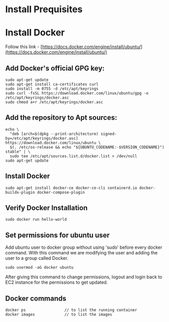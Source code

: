 # Install Prequisites

# Install Docker

Follow this link - [https://docs.docker.com/engine/install/ubuntu/](https://docs.docker.com/engine/install/ubuntu/)

## Add Docker's official GPG key:
```
sudo apt-get update
sudo apt-get install ca-certificates curl
sudo install -m 0755 -d /etc/apt/keyrings
sudo curl -fsSL https://download.docker.com/linux/ubuntu/gpg -o /etc/apt/keyrings/docker.asc
sudo chmod a+r /etc/apt/keyrings/docker.asc
```
## Add the repository to Apt sources:
```
echo \
  "deb [arch=$(dpkg --print-architecture) signed-by=/etc/apt/keyrings/docker.asc] https://download.docker.com/linux/ubuntu \
  $(. /etc/os-release && echo "${UBUNTU_CODENAME:-$VERSION_CODENAME}") stable" | \
  sudo tee /etc/apt/sources.list.d/docker.list > /dev/null
sudo apt-get update
```

## Install Docker
```
sudo apt-get install docker-ce docker-ce-cli containerd.io docker-buildx-plugin docker-compose-plugin
```
## Verify Docker Installation
```
sudo docker run hello-world
```

## Set permissions for ubuntu user 

Add ubuntu user to docker group without using 'sudo' before every docker command. With this command we are modifying the user and adding the user to a group called Docker.
```
sudo usermod -aG docker ubuntu
```

After giving this command to change permissions, logout and login back to EC2 instance for the permissions to get updated. 

## Docker commands
```
docker ps                 // to list the running container
docker images             // to list the images
```











